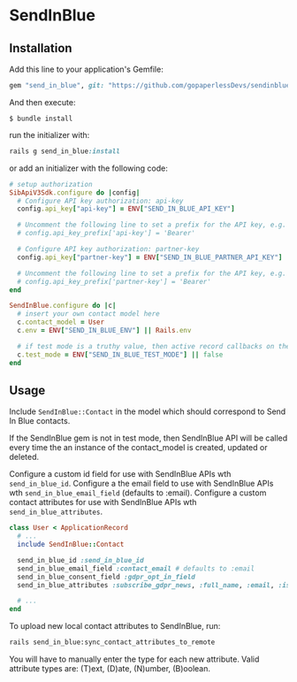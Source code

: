 # SendInBlue

## Installation

Add this line to your application's Gemfile:

```ruby
gem "send_in_blue", git: "https://github.com/gopaperlessDevs/sendinblue-v3.git"
```

And then execute:

    $ bundle install


run the initializer with:

```ruby
rails g send_in_blue:install
```

or add an initializer with the following code:

```ruby
# setup authorization
SibApiV3Sdk.configure do |config|
  # Configure API key authorization: api-key
  config.api_key["api-key"] = ENV["SEND_IN_BLUE_API_KEY"]

  # Uncomment the following line to set a prefix for the API key, e.g. 'Bearer' (defaults to nil)
  # config.api_key_prefix['api-key'] = 'Bearer'

  # Configure API key authorization: partner-key
  config.api_key["partner-key"] = ENV["SEND_IN_BLUE_PARTNER_API_KEY"]

  # Uncomment the following line to set a prefix for the API key, e.g. 'Bearer' (defaults to nil)
  # config.api_key_prefix['partner-key'] = 'Bearer'
end

SendInBlue.configure do |c|
  # insert your own contact model here
  c.contact_model = User
  c.env = ENV["SEND_IN_BLUE_ENV"] || Rails.env

  # if test mode is a truthy value, then active record callbacks on the contact model will not be called
  c.test_mode = ENV["SEND_IN_BLUE_TEST_MODE"] || false
end
```

## Usage

Include ```SendInBlue::Contact``` in the model which should correspond to Send In Blue contacts.

If the SendInBlue gem is not in test mode, then SendInBlue API will be called every time the an instance of the contact_model is created, updated or deleted.

Configure a custom id field for use with SendInBlue APIs wth ```send_in_blue_id```.
Configure a the email field to use with SendInBlue APIs wth ```send_in_blue_email_field``` (defaults to :email).
Configure a custom contact attributes for use with SendInBlue APIs wth ```send_in_blue_attributes```.


```ruby
class User < ApplicationRecord
  # ...
  include SendInBlue::Contact

  send_in_blue_id :send_in_blue_id
  send_in_blue_email_field :contact_email # defaults to :email
  send_in_blue_consent_field :gdpr_opt_in_field
  send_in_blue_attributes :subscribe_gdpr_news, :full_name, :email, :is_subscribed #, ...

  # ...
end
```

To upload new local contact attributes to SendInBlue, run:
```bash
rails send_in_blue:sync_contact_attributes_to_remote
```

You will have to manually enter the type for each new attribute. Valid attribute types are: (T)ext, (D)ate, (N)umber, (B)oolean.
